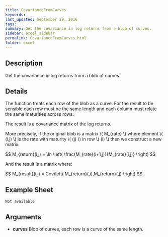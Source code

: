 ```yaml
---
title: CovarianceFromCurves
keywords:
last_updated: September 29, 2016
tags:
summary: Get the covariance in log returns from a blob of curves.
sidebar: excel_sidebar
permalink: CovarianceFromCurves.html
folder: excel
---
```


## Description
Get the covariance in log returns from a blob of curves.

<!--HUMAN EDIT START-->

## Details
<script type="text/javascript" src="http://cdn.mathjax.org/mathjax/latest/MathJax.js?config=TeX-AMS-MML_HTMLorMML"></script>

The function treats each row of the blob as a curve.  For the result to be sensible each row must be the same length and each column must relate the same maturities across rows.  

The result is a covariance matrix of the log returns.

More precisely, if the original blob is a matrix <span>\\( M_{rate} \\)</span> where element <span>\\( (i,j) \\)</span> is the rate with maturity <span>\\( (j) \\)</span> in row <span>\\( (i) \\)</span> then we construct a new matrix:

<div>
$$ M_{return}(i,j) =  \ln \left( \frac{M_{rate}(i+1,j)}{M_{rate}(i,j)} \right) $$
</div>

And the result is a matrix where:

<div>
$$ M_{result}(i,j) = Cov\left( M_{return}(,i),M_{return}(,j) \right) $$
</div>

<!--HUMAN EDIT END-->

## Example Sheet

    Not available

## Arguments

* **curves** Blob of curves, each row is a curve of the same length.

<!--HUMAN EDIT START-->

<!--## Validation-->

<!--HUMAN EDIT END-->

